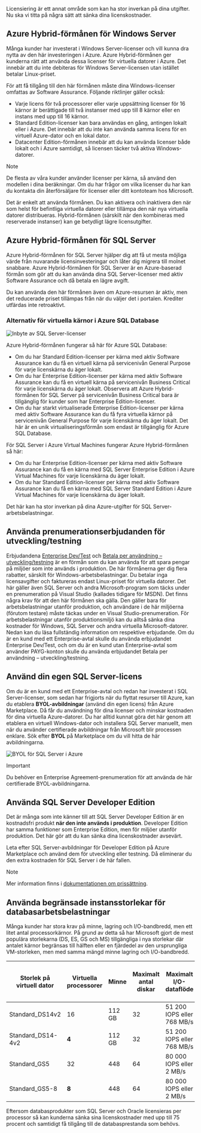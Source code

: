 Licensiering är ett annat område som kan ha stor inverkan på dina utgifter. Nu ska vi titta på några sätt att sänka dina licenskostnader.

## <a name="azure-hybrid-benefit-for-windows-server"></a>Azure Hybrid-förmånen för Windows Server

Många kunder har investerat i Windows Server-licenser och vill kunna dra nytta av den här investeringen i Azure. Azure Hybrid-förmånen ger kunderna rätt att använda dessa licenser för virtuella datorer i Azure. Det innebär att du inte debiteras för Windows Server-licensen utan istället betalar Linux-priset. 

För att få tillgång till den här förmånen måste dina Windows-licenser omfattas av Software Assurance. Följande riktlinjer gäller också:

- Varje licens för två processorer eller varje uppsättning licenser för 16 kärnor är berättigade till två instanser med upp till 8 kärnor eller en instans med upp till 16 kärnor. 
- Standard Edition-licenser kan bara användas en gång, antingen lokalt eller i Azure. Det innebär att du inte kan använda samma licens för en virtuell Azure-dator och en lokal dator.
- Datacenter Edition-förmånen innebär att du kan använda licenser både lokalt och i Azure samtidigt, så licensen täcker två aktiva Windows-datorer. 

> [!NOTE]
> De flesta av våra kunder använder licenser per kärna, så använd den modellen i dina beräkningar. Om du har frågor om vilka licenser du har kan du kontakta din återförsäljare för licenser eller ditt kontoteam hos Microsoft.

Det är enkelt att använda förmånen. Du kan aktivera och inaktivera den när som helst för befintliga virtuella datorer eller tillämpa den när nya virtuella datorer distribueras. Hybrid-förmånen (särskilt när den kombineras med reserverade instanser) kan ge betydligt lägre licensutgifter.

## <a name="azure-hybrid-benefit-for-sql-server"></a>Azure Hybrid-förmånen för SQL Server

Azure Hybrid-förmånen för SQL Server hjälper dig att få ut mesta möjliga värde från nuvarande licensinvesteringar och låter dig migrera till molnet snabbare. Azure Hybrid-förmånen för SQL Server är en Azure-baserad förmån som gör att du kan använda dina SQL Server-licenser med aktiv Software Assurance och då betala en lägre avgift.

Du kan använda den här förmånen även om Azure-resursen är aktiv, men det reducerade priset tillämpas från när du väljer det i portalen. Krediter utfärdas inte retroaktivt.

### <a name="azure-sql-database-vcore-based-options"></a>Alternativ för virtuella kärnor i Azure SQL Database

![Inbyte av SQL Server-licenser](../media-drafts/5-sql-tradein-value.jpg)

Azure Hybrid-förmånen fungerar så här för Azure SQL Database:

- Om du har Standard Edition-licenser per kärna med aktiv Software Assurance kan du få en virtuell kärna på servicenivån General Purpose för varje licenskärna du äger lokalt.
- Om du har Enterprise Edition-licenser per kärna med aktiv Software Assurance kan du få en virtuell kärna på servicenivån Business Critical för varje licenskärna du äger lokalt. Observera att Azure Hybrid-förmånen för SQL Server på servicenivån Business Critical bara är tillgänglig för kunder som har Enterprise Edition-licenser.
- Om du har starkt virtualiserade Enterprise Edition-licenser per kärna med aktiv Software Assurance kan du få fyra virtuella kärnor på servicenivån General Purpose för varje licenskärna du äger lokalt. Det här är en unik virtualiseringsförmån som endast är tillgänglig för Azure SQL Database.

För SQL Server i Azure Virtual Machines fungerar Azure Hybrid-förmånen så här:

- Om du har Enterprise Edition-licenser per kärna med aktiv Software Assurance kan du få en kärna med SQL Server Enterprise Edition i Azure Virtual Machines för varje licenskärna du äger lokalt.
- Om du har Standard Edition-licenser per kärna med aktiv Software Assurance kan du få en kärna med SQL Server Standard Edition i Azure Virtual Machines för varje licenskärna du äger lokalt.

Det här kan ha stor inverkan på dina Azure-utgifter för SQL Server-arbetsbelastningar.

## <a name="use-devtest-subscription-offers"></a>Använda prenumerationserbjudanden för utveckling/testning

Erbjudandena [Enterprise Dev/Test](https://azure.microsoft.com/offers/ms-azr-0148p/) och [Betala per användning – utveckling/testning](https://azure.microsoft.com/offers/ms-azr-0023p/) är en förmån som du kan använda för att spara pengar på miljöer som inte används i produktion. De här förmånerna ger dig flera rabatter, särskilt för Windows-arbetsbelastningar. Du betalar inga licensavgifter och faktureras endast Linux-priset för virtuella datorer. Det här gäller även SQL Server och andra Microsoft-program som täcks under en prenumeration på Visual Studio (kallades tidigare för MSDN). Det finns några krav för att den här förmånen ska gälla. Den gäller bara för arbetsbelastningar utanför produktion, och användare i de här miljöerna (förutom testare) måste täckas under en Visual Studio-prenumeration. För arbetsbelastningar utanför produktionsmiljö kan du alltså sänka dina kostnader för Windows, SQL Server och andra virtuella Microsoft-datorer.
Nedan kan du läsa fullständig information om respektive erbjudande. Om du är en kund med ett Enterprise-avtal skulle du använda erbjudandet Enterprise Dev/Test, och om du är en kund utan Enterprise-avtal som använder PAYG-konton skulle du använda erbjudandet Betala per användning – utveckling/testning.

## <a name="bring-your-own-sql-server-license"></a>Använd din egen SQL Server-licens

Om du är en kund med ett Enterprise-avtal och redan har investerat i SQL Server-licenser, som sedan har frigjorts när du flyttat resurser till Azure, kan du etablera **BYOL-avbildningar** (använd din egen licens) från Azure Marketplace. Då får du användning för dina licenser och minskar kostnaden för dina virtuella Azure-datorer. Du har alltid kunnat göra det här genom att etablera en virtuell Windows-dator och installera SQL Server manuellt, men när du använder certifierade avbildningar från Microsoft blir processen enklare. Sök efter **BYOL** på Marketplace om du vill hitta de här avbildningarna.

![BYOL för SQL Server i Azure](../media-drafts/5-byol-sql-server.png)

> [!IMPORTANT]
> Du behöver en Enterprise Agreement-prenumeration för att använda de här certifierade BYOL-avbildningarna.

## <a name="use-sql-server-developer-edition"></a>Använda SQL Server Developer Edition

Det är många som inte känner till att SQL Server Developer Edition är en kostnadsfri produkt **när den inte används i produktion**. Developer Edition har samma funktioner som Enterprise Edition, men för miljöer utanför produktion. Det här gör att du kan sänka dina licenskostnader avsevärt.

Leta efter SQL Server-avbildningar för Developer Edition på Azure Marketplace och använd dem för utveckling eller testning. Då eliminerar du den extra kostnaden för SQL Server i de här fallen. 

> [!NOTE]
> Mer information finns i [dokumentationen om prissättning](https://docs.microsoft.com/azure/virtual-machines/windows/sql/virtual-machines-windows-sql-server-pricing-guidance).

## <a name="use-constrained-instance-sizes-for-database-workloads"></a>Använda begränsade instansstorlekar för databasarbetsbelastningar 

Många kunder har stora krav på minne, lagring och I/O-bandbredd, men ett litet antal processorkärnor. På grund av detta så har Microsoft gjort de mest populära storlekarna (DS, ES, GS och MS) tillgängliga i nya storlekar där antalet kärnor begränsas till hälften eller en fjärdedel av den ursprungliga VM-storleken, men med samma mängd minne lagring och I/O-bandbredd.

| Storlek på virtuell dator | Virtuella processorer | Minne | Maximalt antal diskar | Maximalt I/O-dataflöde | Licenskostnad för SQL Server Enterprise per år | Total kostnad per år (databehandling och licenser) |
|---------|-------|--------|-----------|--------------------|-----------------------------------------------|---------------------------|
| Standard_DS14v2   | 16 | 112 GB | 32 | 51 200 IOPS eller 768 MB/s |           |           |
| Standard_DS14-4v2 | **4**  | 112 GB | 32 | 51 200 IOPS eller 768 MB/s | 75 % lägre | 57 % lägre |
| Standard_GS5      | 32 | 448    | 64 | 80 000 IOPS eller 2 MB/s   |           |           |
| Standard_GS5-8    | **8**  | 448    | 64 | 80 000 IOPS eller 2 MB/s   | 75 % lägre | 42 % lägre |

Eftersom databasprodukter som SQL Server och Oracle licensieras per processor så kan kunderna sänka sina licenskostnader med upp till 75 procent och samtidigt få tillgång till de databasprestanda som behövs. 
